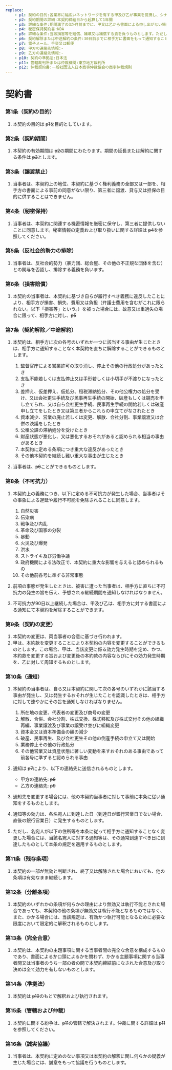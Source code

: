 ```yaml
---
replace:
    - p1: 契約の目的:各業界に幅広いネットワークを有する甲及び乙が事業を提携し、シナジーを生み出すこと
    - p2: 契約期間の詳細:本契約締結日から起算して1年間
    - p3: 詳細な条件:期間満了の3か月前までに、甲又は乙から書面による申し出がない場合、本契約は同一条件でさらに1年間延長されるもの
    - p4: 秘密保持契約書:NDA
    - p5: 詳細な条件:当該損害等を賠償、補填又は補償する責を負うものとします。ただし、甲が乙に対して負う損害賠償の金額は、同期間内に甲が受領した報酬額を上限とするものとします。
    - p6: 契約解除または中途解約の条件:30日前までに相手方に書面をもって通知することにより、本契約を解約することができる
    - p7: 電子メール、手交又は郵便
    - p8: 甲方の連絡先情報:-
    - p9: 乙方の連絡先情報:-
    - p10: 契約の準拠法:日本法
    - p11: 管轄裁判所または仲裁機関:東京地方裁判所
    - p12: 仲裁契約書:一般社団法人日本商事仲裁協会の商事仲裁規則
---
```


# 契約書


### 第1条（契約の目的）

1. 本契約の目的は ~~p1~~を目的としています。

### 第2条（契約期間）

1. 本契約の有効期間は ~~p2~~の期間にわたります。期間の延長または解約に関する条件は ~~p3~~とします。

### 第3条（譲渡禁止）

1. 当事者は、本契約上の地位、本契約に基づく権利義務の全部又は一部を、相手方の書面による事前の同意がない限り、第三者に譲渡、貸与又は担保の目的に供することはできません。

### 第4条（秘密保持）

1. 当事者は、本契約に関連する機密情報を厳密に保守し、第三者に提供しないことに同意します。秘密情報の定義および取り扱いに関する詳細は ~~p4~~を参照してください。

### 第5条（反社会的勢力の排除）

1. 当事者は、反社会的勢力（暴力団、総会屋、その他の不正規な団体を含む）との関与を否認し、排除する義務を負います。

### 第6条（損害賠償）

1. 本契約の当事者は、本契約に基づき自らが履行すべき義務に違反したことにより、相手方が損害、損失、費用又は負担（弁護士費用を含むがこれに限られない。以下「損害等」という。）を被った場合には、故意又は重過失の場合に限って、相手方に対し、~~p5~~

### 第7条（契約解除／中途解約）

1. 本契約は、相手方に次の各号のいずれか一つに該当する事由が生じたときは、相手方に通知することなく本契約を直ちに解除することができるものとします。

    1. 監督官庁による営業許可の取り消し、停止その他の行政処分があったとき
    1. 支払不能若しくは支払停止又は手形若しくは小切手が不渡りになったとき
    1. 差押え、仮差押え、仮処分、租税滞納処分、その他公権力の処分を受け、又は会社更生手続及び民事再生手続の開始、破産もしくは競売を申し立てられ、又は自ら会社更生手続、民事再生手続の開始若しくは破産申し立てをしたとき又は第三者からこれらの申立てがなされたとき
    1. 資本減少、営業の廃止若しくは変更、解散、会社分割、事業譲渡又は合併の決議をしたとき
    1. 公租公課の滞納処分を受けたとき
    1. 財産状態が悪化し、又は悪化するおそれがあると認められる相当の事由があるとき
    1. 本契約に定める条項につき重大な違反があったとき
    1. その他本契約を継続し難い重大な事由が生じたとき

1. 当事者は、~~p6~~ことができるものとします。

### 第8条（不可抗力）

1. 本契約上の義務につき、以下に定める不可抗力が発生した場合、当事者はその事象による遅延や履行不可能を免除されることに同意します。

    1. 自然災害
    1. 伝染病
    1. 戦争及び内乱
    1. 革命及び国家の分裂
    1. 暴動
    1. 火災及び爆発
    1. 洪水
    1. ストライキ及び労働争議
    1. 政府機関による法改正で、本契約に重大な影響を与えると認められるもの
    1. その他前各号に準ずる非常事態

1. 前項の事態が発生したときは、被害に遭った当事者は、相手方に直ちに不可抗力の発生の旨を伝え、予想される継続期間を通知しなければなりません。
1. 不可抗力が90日以上継続した場合は、甲及び乙は、相手方に対する書面による通知にて本契約を解除することができます。

### 第9条（契約の変更）

1. 本契約の変更は、両当事者の合意に基づき行われます。
1. 甲は、本約款を変更することにより本契約の内容を変更することができるものとします。この場合、甲は、当該変更に係る効力発生時期を定め、かつ、本約款を変更する旨および変更後の本約款の内容ならびにその効力発生時期を、乙に対して周知するものとします。

### 第10条（通知）

1. 本契約の当事者は、自ら又は本契約に関して次の各号のいずれかに該当する事由が発生し、又は発生するおそれが生じたことを認識したときは、相手方に対して速やかにその旨を通知しなければなりません。

    1. 所在地の変更、代表者の変更及び商号の変更
    1. 解散、合併、会社分割、株式交換、株式移転及び株式交付その他の組織再編、事業譲渡及び事業の譲受け並びに組織変更
    1. 資本金又は資本準備金の額の減少
    1. 破産、民事再生、及び会社更生その他の倒産手続の申立て又は開始
    1. 業務停止その他の行政処分
    1. その他営業又は資産状態に著しい変動を来すおそれのある事由であって前各号に準ずると認められる事由

1. 通知は ~~p7~~により、以下の連絡先に送信されるものとします。

   - 甲方の連絡先: ~~p8~~
   - 乙方の連絡先: ~~p9~~

1. 通知先を変更する場合には、他の本契約当事者に対して事前に本条に従い通知をするものとします。
1. 通知等の効力は、各名宛人に到達した日（到達日が銀行営業日でない場合、直後の銀行営業日）に発生するものとします。
1. ただし、名宛人が以下の住所等を本条に従って相手方に通知することなく変更した場合には、当該名宛人に対する通知等は、その通常到達すべき日に到達したものとして本条の規定を適用するものとします。

### 第11条（残存条項）

1. 本契約の一部が無効と判断され、終了又は解除された場合においても、他の条項は有効なまま継続します。

### 第12条（分離条項）

1. 本契約のいずれかの条項が何らかの理由により無効又は執行不能とされた場合であっても、本契約の他の条項が無効又は執行不能となるものではなく、また、かかる場合には、当該規定は、有効かつ執行可能となるために必要な限度において限定的に解釈されるものとします。


### 第13条（完全合意）

1. 本契約は、本契約の主題事項に関する当事者間の完全な合意を構成するものであり、書面によるか口頭によるかを問わず、かかる主題事項に関する当事者間又は当事者のうち一部の者の間で本契約締結前になされた合意及び取り決めは全て効力を有しないものとします。

### 第14条（準拠法）

1. 本契約は ~~p10~~のもとで解釈および執行されます。

### 第15条（管轄および仲裁）

1. 本契約に関する紛争は、~~p11~~の管轄で解決されます。仲裁に関する詳細は ~~p11~~を参照してください。

### 第16条（誠実協議）

1. 当事者は、本契約に定めのない事項又は本契約の解釈に関し何らかの疑義が生じた場合には、誠意をもって協議を行うものとします。
